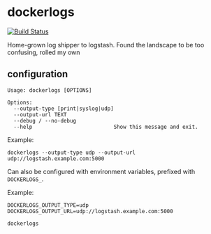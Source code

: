 # dockerlogs

[![Build Status](https://jenkins.sudo.is/buildStatus/icon?job=ben%2Fopenldap-docker%2Fmaster&style=flat-square)](https://jenkins.sudo.is/job/ben/job/dockerlogs/job/master/)

Home-grown log shipper to logstash. Found the landscape to be too confusing, rolled my own

## configuration

```
Usage: dockerlogs [OPTIONS]

Options:
  --output-type [print|syslog|udp]
  --output-url TEXT
  --debug / --no-debug
  --help                          Show this message and exit.

```
Example:

```
dockerlogs --output-type udp --output-url udp://logstash.example.com:5000
```

Can also be configured with environment variables, prefixed with `DOCKERLOGS_`.

Example:

```
DOCKERLOGS_OUTPUT_TYPE=udp
DOCKERLOGS_OUTPUT_URL=udp://logstash.example.com:5000

dockerlogs
```
